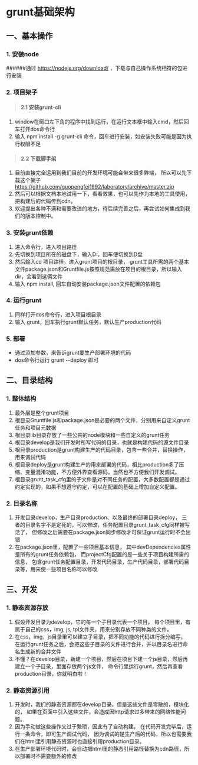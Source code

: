 # grunt基础架构

## 一、基本操作

### 1. 安装node

######通过 <https://nodejs.org/download/> ，下载与自己操作系统相符的包进行安装

### 2. 项目架子
 
> #### 2.1 安装grunt-cli
1. window在窗口左下角的程序中找到运行，在运行文本框中输入cmd，然后回车打开dos命令行
2. 输入 npm install -g grunt-cli 命令，回车进行安装，如安装失败可能是因为执行权限不足

> #### 2.2 下载脚手架
1. 目前直接完全运用到我们目前的开发环境可能会带来很多弊端，
   所以可以先下载这个架子<https://github.com/guopengfei1992/laboratory/archive/master.zip>
2. 然后可以根据文档本地试用一下，看看效果，也可以先作为本地的工具使用，把构建后的代码传到cdn，
3. 欢迎提出各种不满和需要改进的地方，待后续完善之后，再尝试如何集成到我们的版本控制中。

### 3. 安装grunt依赖
1.  进入命令行，进入项目路径
2.  先切换到项目所在的磁盘下，输入D:，回车便切换到D盘
3.  然后输入cd 项目路径，进入grunt项目的根目录，
    grunt工具所需的两个基本文件package.json和Gruntfile.js按照规范需放在项目的根目录，所以输入dir，会看到这俩文件
4.  输入 npm install, 回车自动安装package.json文件配置的依赖包

### 4. 运行grunt
1.  同样打开dos命令行，进入项目根目录
2.  输入 grunt，回车执行grunt默认任务，默认生产production代码

### 5. 部署
* 通过添加参数，来告诉grunt要生产部署环境的代码
* dos命令行运行 grunt --deploy 即可

## 二、目录结构

### 1. 整体结构

1.  最外层是整个grunt项目
2.  根目录Gruntfile.js和package.json是必要的两个文件，分别用来自定义grunt任务和项目元数据
3.  根目录lib目录存放了一些公共的node模块和一些自定义的grunt任务
4.  根目录develop是我们开发时所写代码的目录，也就是构建代码的源文件目录
5.  根目录production是grunt构建生产的代码目录，包含一些合并，替换操作，用来调试代码
6.  根目录deploy是grunt构建生产的用来部署的代码，相比production多了压缩、变量混淆功能，不方便外界查看源码，当然也不方便我们开发调试。
7.  根目录grunt_task_cfg里的子文件是对不同任务的配置，大多数配置都是通过约定实现的，如果不想遵守约定，可以在配置的基础上增加自定义配置。

### 2. 目录名称

1.  开发目录develop，生产目录production、以及最终的部署目录deploy，
    三者的目录名字不是定死的，可以修改，任务配置目录grunt_task_cfg同样被写活了，
    但修改之后需要在package.json同步修改才可保证grunt运行时不会出错
2.  在package.json里，配置了一些项目基本信息，
    其中devDependencies属性是所有的grunt任务依赖包，
    而projectCfg配置的是一些关于项目构建所需的信息，
    包含grunt任务配置目录，开发代码目录，生产代码目录，部署代码目录等，用来使一些项目名称可以修改

## 三、开发

### 1. 静态资源存放

1. 假设开发目录为develop，它的每一个子目录代表一个项目。
   每个项目里，有属于自己的css，img, js, tpl文件夹，用来分别存放不同种类的文件。
2. 在css，img，js目录里可以建立子目录，把不同功能的代码进行拆分编写，
   在运行grunt任务之后，会把这些子目录的文件进行合并，并以目录名进行命名生成新的合并文件
3. 不懂？在develop目录，新建一个项目，然后在项目下建一个js目录，然后再建立一个子目录，里面存放两个js文件，
   命令行里运行grunt，然后再查看production目录，你就明白啦！

### 2. 静态资源引用

1. 开发时，我们的静态资源都在develop目录，但是这些文件是零散的，模块化的，
   如果在页面中引入这些文件，会造成因http请求过多带来的网络性能问题。
2. 因为手动做这些操作又过于繁琐，因此有了自动构建，
   在代码开发完毕后，运行一条命令，即可生产调试代码，
   因为调试的是生产后的代码，所以也需要我们在html里引用静态资源时也直接引用production目录。
3. 在生产部署环境代码时，会自动把html里的静态引用路径替换为cdn路径，所以部署时不需要额外的修改
   




